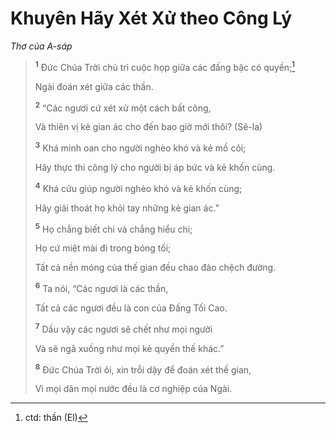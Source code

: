 # Khuyên Hãy Xét Xử theo Công Lý

_Thơ của A-sáp_

> <sup><b>1</b></sup> Đức Chúa Trời chủ trì cuộc họp giữa các đấng bậc có quyền;[^1-f31ac4b4-b31b-45f3-964f-5695fcc68904]
>
> Ngài đoán xét giữa các thần.
>
> <sup><b>2</b></sup> “Các ngươi cứ xét xử một cách bất công,
>
> Và thiên vị kẻ gian ác cho đến bao giờ mới thôi? (Sê-la)
>
> <sup><b>3</b></sup> Khá minh oan cho người nghèo khó và kẻ mồ côi;
>
> Hãy thực thi công lý cho người bị áp bức và kẻ khốn cùng.
>
> <sup><b>4</b></sup> Khá cứu giúp người nghèo khó và kẻ khốn cùng;
>
> Hãy giải thoát họ khỏi tay những kẻ gian ác.”
>
> <sup><b>5</b></sup> Họ chẳng biết chi và chẳng hiểu chi;
>
> Họ cứ miệt mài đi trong bóng tối;
>
> Tất cả nền móng của thế gian đều chao đảo chệch đường.
>
> <sup><b>6</b></sup> Ta nói, “Các ngươi là các thần,
>
> Tất cả các ngươi đều là con của Đấng Tối Cao.
>
> <sup><b>7</b></sup> Dầu vậy các ngươi sẽ chết như mọi người
>
> Và sẽ ngã xuống như mọi kẻ quyền thế khác.”
>
> <sup><b>8</b></sup> Đức Chúa Trời ôi, xin trỗi dậy để đoán xét thế gian,
>
> Vì mọi dân mọi nước đều là cơ nghiệp của Ngài.

[^1-f31ac4b4-b31b-45f3-964f-5695fcc68904]: ctd: thần (El)
